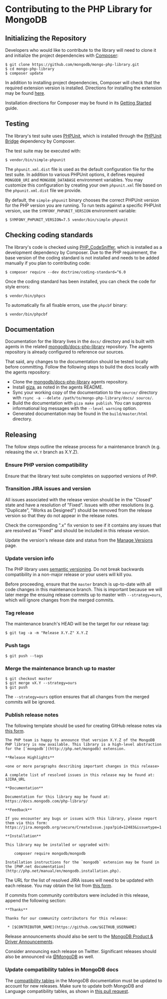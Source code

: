 # Contributing to the PHP Library for MongoDB

## Initializing the Repository

Developers who would like to contribute to the library will need to clone it and
initialize the project dependencies with [Composer](https://getcomposer.org/):

```
$ git clone https://github.com/mongodb/mongo-php-library.git
$ cd mongo-php-library
$ composer update
```

In addition to installing project dependencies, Composer will check that the
required extension version is installed. Directions for installing the extension
may be found [here](http://php.net/manual/en/mongodb.installation.php).

Installation directions for Composer may be found in its
[Getting Started](https://getcomposer.org/doc/00-intro.md) guide.

## Testing

The library's test suite uses [PHPUnit](https://phpunit.de/), which is installed
through the [PHPUnit Bridge](https://symfony.com/phpunit-bridge) dependency by
Composer.

The test suite may be executed with:

```
$ vendor/bin/simple-phpunit
```

The `phpunit.xml.dist` file is used as the default configuration file for the
test suite. In addition to various PHPUnit options, it defines required
`MONGODB_URI` and `MONGODB_DATABASE` environment variables. You may customize
this configuration by creating your own `phpunit.xml` file based on the
`phpunit.xml.dist` file we provide.

By default, the `simple-phpunit` binary chooses the correct PHPUnit version for
the PHP version you are running. To run tests against a specific PHPUnit version,
use the `SYMFONY_PHPUNIT_VERSION` environment variable:

```
$ SYMFONY_PHPUNIT_VERSION=7.5 vendor/bin/simple-phpunit
```

## Checking coding standards

The library's code is checked using [PHP_CodeSniffer](https://github.com/squizlabs/PHP_CodeSniffer),
which is installed as a development dependency by Composer. Due to the PHP
requirement, the base version of the coding standard is not installed and needs
to be added manually if you plan to contributing code:

```
$ composer require --dev doctrine/coding-standard=^6.0
```

Once the coding standard has been installed, you can check the code for style
errors:


```
$ vendor/bin/phpcs
```

To automatically fix all fixable errors, use the `phpcbf` binary:

```
$ vendor/bin/phpcbf
```

## Documentation

Documentation for the library lives in the `docs/` directory and is built with
agents in the related
[mongodb/docs-php-library](https://github.com/mongodb/docs-php-library)
repository. The agents repository is already configured to reference our sources.

That said, any changes to the documentation should be tested locally before
committing. Follow the following steps to build the docs locally with the agents
repository:

 * Clone the
   [mongodb/docs-php-library](https://github.com/mongodb/docs-php-library) agents
   repository.
 * Install [giza](https://pypi.python.org/pypi/giza/), as noted in the agents
   README.
 * Sync your working copy of the documentation to the `source/` directory with
   `rsync -a --delete /path/to/mongo-php-library/docs/ source/`.
 * Build the documentation with `giza make publish`. You can suppress
   informational log messages with the `--level warning` option.
 * Generated documentation may be found in the `build/master/html` directory.

## Releasing

The follow steps outline the release process for a maintenance branch (e.g.
releasing the `vX.Y` branch as X.Y.Z).

### Ensure PHP version compatibility

Ensure that the library test suite completes on supported versions of PHP.

### Transition JIRA issues and version

All issues associated with the release version should be in the "Closed" state
and have a resolution of "Fixed". Issues with other resolutions (e.g.
"Duplicate", "Works as Designed") should be removed from the release version so
that they do not appear in the release notes.

Check the corresponding ".x" fix version to see if it contains any issues that
are resolved as "Fixed" and should be included in this release version.

Update the version's release date and status from the
[Manage Versions](https://jira.mongodb.org/plugins/servlet/project-config/PHPLIB/versions)
page.

### Update version info

The PHP library uses [semantic versioning](http://semver.org/). Do not break
backwards compatibility in a non-major release or your users will kill you.

Before proceeding, ensure that the `master` branch is up-to-date with all code
changes in this maintenance branch. This is important because we will later
merge the ensuing release commits up to master with `--strategy=ours`, which
will ignore changes from the merged commits.

### Tag release

The maintenance branch's HEAD will be the target for our release tag:

```
$ git tag -a -m "Release X.Y.Z" X.Y.Z
```

### Push tags

```
$ git push --tags
```

### Merge the maintenance branch up to master

```
$ git checkout master
$ git merge vX.Y --strategy=ours
$ git push
```

The `--strategy=ours` option ensures that all changes from the merged commits
will be ignored.

### Publish release notes

The following template should be used for creating GitHub release notes via
[this form](https://github.com/mongodb/mongo-php-library/releases/new).

```
The PHP team is happy to announce that version X.Y.Z of the MongoDB PHP library is now available. This library is a high-level abstraction for the [`mongodb`](http://php.net/mongodb) extension.

**Release Highlights**

<one or more paragraphs describing important changes in this release>

A complete list of resolved issues in this release may be found at:
$JIRA_URL

**Documentation**

Documentation for this library may be found at:
https://docs.mongodb.com/php-library/

**Feedback**

If you encounter any bugs or issues with this library, please report them via this form:
https://jira.mongodb.org/secure/CreateIssue.jspa?pid=12483&issuetype=1

**Installation**

This library may be installed or upgraded with:

    composer require mongodb/mongodb

Installation instructions for the `mongodb` extension may be found in the [PHP.net documentation](http://php.net/manual/en/mongodb.installation.php).
```

The URL for the list of resolved JIRA issues will need to be updated with each
release. You may obtain the list from
[this form](https://jira.mongodb.org/secure/ReleaseNote.jspa?projectId=12483).

If commits from community contributors were included in this release, append the
following section:

```
**Thanks**

Thanks for our community contributors for this release:

 * [$CONTRIBUTOR_NAME](https://github.com/$GITHUB_USERNAME)
```

Release announcements should also be sent to the [MongoDB Product & Driver Announcements](https://community.mongodb.com/tags/c/community/release-notes/35/php-driver).

Consider announcing each release on Twitter. Significant releases should also be
announced via [@MongoDB](http://twitter.com/mongodb) as well.

### Update compatibility tables in MongoDB docs

The [compatibility tables](https://docs.mongodb.com/drivers/driver-compatibility-reference#php-driver-compatibility) in
the MongoDB documentation must be updated to account for new releases. Make sure to update both MongoDB and Language
compatibility tables, as shown in [this pull request](https://github.com/mongodb/docs-ecosystem/pull/642).
